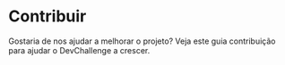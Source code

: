 # Contribuir
Gostaria de nos ajudar a melhorar o projeto? Veja este guia contribuição para ajudar o DevChallenge a crescer.